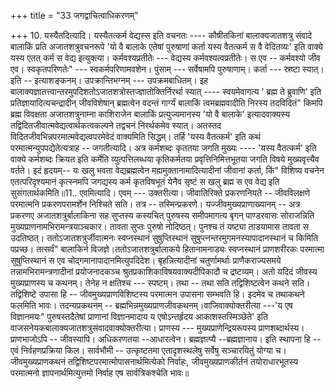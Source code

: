 +++
title = "33 जगद्वाचित्वाधिकरणम्"

+++
10. यस्यैतदित्यादि। यस्यैतत्कर्म वेद्यस्स इति वचनतः ---- कौषीतकिनां बालाक्यजातशत्रु संवादे बालाकिं प्रति अजातशत्रुवचनरूपे 'यो वै बालाके एतेषां पुरुषाणां कर्ता यस्य वैतत्कर्म स वै वेदितव्यः' इति वाक्ये यस्य एतत् कर्म स वेद्य इत्युक्त्या। कर्मवश्यप्रतीतेः --- वेद्यस्य कर्मवश्यत्वप्रतीतेः। स एव -- कर्मवश्यो जीव एव। स्वकृतपरिणतेः" --- स्वकर्मपरिणामवशेन। पुंसाम् --- सर्वेषामपि पुरुषाणाम्। कर्ता --- स्रष्टा स्यात्। इति -- इत्याशङ्कनम्। उपक्रान्तिभग्नम् --- उपक्रमबाधितम्। इह बालाक्यज्ञातत्त्वान्तरमुपदिशतोऽजातशत्रोस्तज्ज्ञातोक्तिर्निरर्था स्यात् ---- स्वयमेवागत्य ' ब्रह्म ते ब्रुवाणि' इति प्रतिज्ञायादित्यचन्द्रादीन् जीवविशेषान् ब्रह्मत्वेन वदन्तं गार्ग्यं बालाकिं त्वमब्रह्मवादीति निरस्य तदविदितं" किमपि ब्रह्म विवक्षता अजातशत्रुनाम्ना काशिराजेन बालाकिं प्रत्युज्यमानस्य 'यो वै बालाके' इत्यादवाक्यस्य तद्विदितजीवात्मवेद्यत्वार्थकत्वकल्पने तद्वचनं निरर्थकमेव स्यात्। अतस्तद विदितजीवभिन्नपरमात्मवेद्यत्वपरमेवेदं वाक्यमिति सिद्धम्। तर्हि 'यस्य वैतत्कर्म' इति कथं परमात्मन्युपपद्येतेत्यत्राह -- जगतीत्यादि। अत्र कर्मशब्दः कृततया जगति मुख्यः ---- 'यस्य वैतत्कर्म' इति वाक्ये कर्मशब्दः क्रियत इति कर्मेति व्युत्पत्तिलब्धया कृतिकर्मतया प्रवृत्तिनिमित्तभूतया जगति विषये मुख्यवृत्त्यैव वर्तते। इदं हृदयम्-- यः खलु भवता वेद्यब्रह्मत्वेन मह्यमुक्तानामादित्यादीनां जीवानां कर्ता, किं" विशिष्य वचनेन एतत्परिदृश्यमानं कृत्स्नमपि जगद्यस्य कर्म कृतविषभूतं येनैव सृष्टं स खलु ब्रह्म स एव वेद्य इति सुसंगतार्थकमिति॥11.. एवमित्यादि। एवम् --- उक्तरीत्या। जीवातिरिक्ते प्रकरणनियते -- जीवविलक्षणे परमात्मनि प्रकरणपरामर्शेन निश्चिते सति। तत्र -- तस्मिन्प्रकरणे। यज्जीवमुख्यप्राणाख्यानम् -- अत्र प्रकरणए अजातशत्रुर्बालाकिना सह सुप्तस्य कस्यचित् पुरुषस्य समीपमागत्य बृगन् पाण्डरवासः सोराजन्निति मुख्यप्राणनामभिरामन्त्रयाञ्चकार। तावता सुप्तः पुरुषो नोदिष्ठत्। पुनश्च तं यष्ट्या ताडयामास तावता स उदतिष्ठत्। ततोऽजातशत्रुर्जीवात्मनः स्वप्नस्थानं सुषुप्तिस्थानं सुषुप्त्नन्तरमुगमनस्यापादानस्थानं च किमिति पप्रच्छ। तत्सर्वं" बालाकिर्न विजज्ञे।ततोऽजातशत्रुर्बालाकये हितानामनाड्यः स्वप्नस्थानं प्राणशरीरकः परमात्मा सुषुप्तिस्थानं स एव चोद्गमानापादानमित्युपदिदेश। बृहन्नित्यादीनां चतुर्णामर्थाः प्राणैकराज्यसमये तन्नामभिरामन्त्रणादीनां प्रयोजनादकञ्च श्रुतप्रकाशिकाविषयवाक्यदीपिकादौ च द्रष्टव्यम्। अतो यदिदं जीवस्य मुख्यप्राणस्य च कथनम्। तेनेह न क्षतिश्च --- स्पष्टम्। तथा -- तथा सति तद्विशिष्टत्वेन कथने सति। तद्विशिष्टे उपासा हि -- जीवमुख्यप्राणविशिष्टस्य परमात्मन उपासना सम्भवति हि। इदमेव च तथाकथने फलमिति भावः। तदन्यप्रकथनम् -- ब्रह्मभिन्नमुख्यप्राणजीवकथनम्।वाजिवाक्योक्तरीत्या ---'य एष विज्ञानमयः" पुरुषस्तदैतेषां प्राणानां विज्ञानमादाय य एषोऽन्तर्हृदय आकाशस्तस्मिञ्छेते' इति वाजसनेयकबालाक्यजातशत्रुसंवादवाक्योक्तरीत्या। प्राणस्य --- मुख्यप्राणेन्द्रियरूपस्य प्राणशब्दार्थस्य। प्राणभाजोऽपि -- जीवस्यापि। अधिकरणतया --आधारत्वेन। ब्रह्मज्ञत्प्यै --ब्रह्मज्ञानाय। इति स्थापना हि -- एवं निर्वहणप्रक्रिया किल। सार्वभौमी -- उत्कृष्टतमा एतादृशस्थलेषु सर्वेषु सञ्चारयितुं योग्या च। जीवमुख्यप्राणकथनं तद्विशिष्टपरमात्मोपासनार्थमित्येको निर्वाहः, जीवमुख्यप्राणकीर्तनं तयोराधारभूतस्य परमात्मनो ज्ञापनार्थमित्युत्तमो निर्वाह एष सार्वत्रिकश्चेति भावः॥